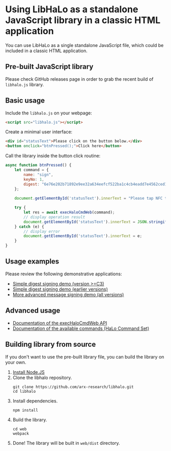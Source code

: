 # Using LibHaLo as a standalone JavaScript library in a classic HTML application

You can use LibHaLo as a single standalone JavaScript file, which could be included
in a classic HTML application.

## Pre-built JavaScript library

Please check GitHub releases page in order to grab the recent build of `libhalo.js` library.

## Basic usage

Include the `libhalo.js` on your webpage:

```html
<script src="libhalo.js"></script>
```

Create a minimal user interface:

```html
<div id="statusText">Please click on the button below.</div>
<button onclick="btnPressed();">Click here</button>
```

Call the library inside the button click routine:

```javascript
async function btnPressed() {
    let command = {
        name: "sign",
        keyNo: 1,
        digest: "6e76e202b71892e9ee32a634eefcf522ba1c4cb4eadd7e4562ced1270214c41e"
    };
    
    document.getElementById('statusText').innerText = "Please tap NFC tag to the back of your smartphone...";

    try {
        let res = await execHaloCmdWeb(command);
        // display operation result
        document.getElementById('statusText').innerText = JSON.stringify(res, null, 4);
    } catch (e) {
        // display error
        document.getElementById('statusText').innerText = e;
    }
}
```

## Usage examples

Please review the following demonstrative applications:

* [Simple digest signing demo (version >=C3)](/web/examples/simple.html)
* [Simple digest signing demo (earlier versions)](/web/examples/compatible-c1.html)
* [More advanced message signing demo (all versions)](/web/examples/demo.html)

## Advanced usage

* [Documentation of the execHaloCmdWeb API](/docs/api-exec-cmd-web.md)
* [Documentation of the available commands (HaLo Command Set)](/docs/halo-command-set.md)

## Building library from source

If you don't want to use the pre-built library file, you can build the library on your own.

1. [Install Node.JS](https://nodejs.org/en/download/)
2. Clone the libhalo repository.
   ```
   git clone https://github.com/arx-research/libhalo.git
   cd libhalo
   ```
3. Install dependencies.
   ```
   npm install
   ```
4. Build the library.
   ```
   cd web
   webpack
   ```
5. Done! The library will be built in `web/dist` directory.
